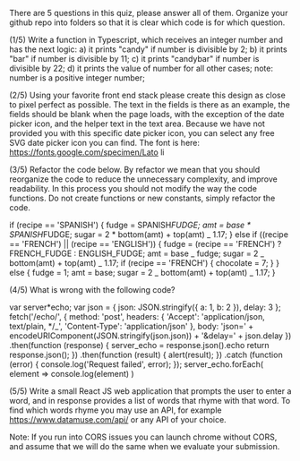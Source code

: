 There are 5 questions in this quiz, please answer all of them.
Organize your github repo into folders so that it is clear which code is for which question.

(1/5)
Write a function in Typescript, which receives an integer number and has the next logic:
a) it prints "candy" if number is divisible by 2;
b) it prints "bar" if number is divisible by 11;
c) it prints "candybar" if number is divisible by 22;
d) it prints the value of number for all other cases;
note: number is a positive integer number;

(2/5)
Using your favorite front end stack please create this design as close to pixel perfect as possible. The text in the fields is there as an example, the fields should be blank when the page loads, with the exception of the date picker icon, and the helper text in the text area. Because we have not provided you with this specific date picker icon, you can select any free SVG date picker icon you can find. The font is here: https://fonts.google.com/specimen/Lato
li

(3/5)
Refactor the code below. By refactor we mean that you should reorganize the code to reduce the unnecessary complexity, and improve readability. In this process you should not modify the way the code functions. Do not create functions or new constants, simply refactor the code.

if (recipe == 'SPANISH') {
fudge = SPANISH*FUDGE;
amt = base * SPANISH*FUDGE;
sugar = 2 * bottom(amt) + top(amt) _ 1.17;
} else if ((recipe == 'FRENCH') || (recipe == 'ENGLISH')) {
fudge = (recipe == 'FRENCH') ? FRENCH_FUDGE : ENGLISH_FUDGE;
amt = base _ fudge;
sugar = 2 _ bottom(amt) + top(amt) _ 1.17;
if (recipe == 'FRENCH') {
chocolate = 7;
}
} else {
fudge = 1;
amt = base;
sugar = 2 _ bottom(amt) + top(amt) _ 1.17;
}

(4/5)
What is wrong with the following code?

var server*echo;
var json = {
json: JSON.stringify({
a: 1,
b: 2
}),
delay: 3
};
fetch('/echo/', {
method: 'post',
headers: {
'Accept': 'application/json, text/plain, */\_',
'Content-Type': 'application/json'
},
body: 'json=' + encodeURIComponent(JSON.stringify(json.json)) + '&delay=' + json.delay
})
.then(function (response) {
server_echo = response.json().echo
return response.json();
})
.then(function (result) {
alert(result);
})
.catch (function (error) {
console.log('Request failed', error);
});
server_echo.forEach(
element => console.log(element)
)

(5/5)
Write a small React JS web application that prompts the user to enter a word, and in response provides a list of words that rhyme with that word. To find which words rhyme you may use an API, for example https://www.datamuse.com/api/ or any API of your choice.

Note: If you run into CORS issues you can launch chrome without CORS, and assume that we will do the same when we evaluate your submission.
